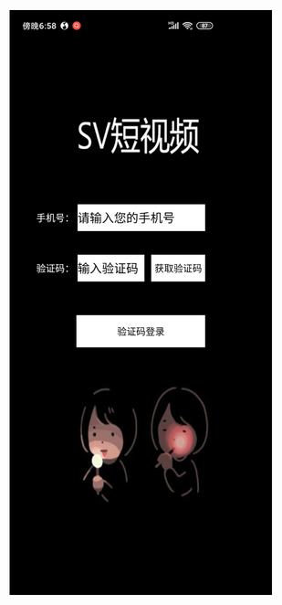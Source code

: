 ![image](https://github.com/ApplicationPractice/App_Pra/blob/main/Screenshot_2021-01-10-18-58-25-019_com.example.my.jpg)
